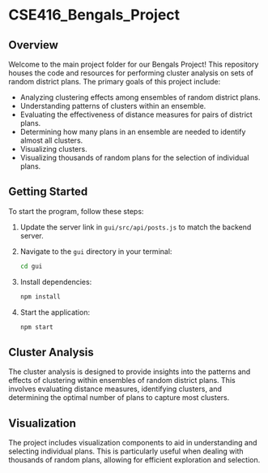 # CSE416_Bengals_Project

## Overview

Welcome to the main project folder for our Bengals Project! This repository houses the code and resources for performing cluster analysis on sets of random district plans. The primary goals of this project include:

- Analyzing clustering effects among ensembles of random district plans.
- Understanding patterns of clusters within an ensemble.
- Evaluating the effectiveness of distance measures for pairs of district plans.
- Determining how many plans in an ensemble are needed to identify almost all clusters.
- Visualizing clusters.
- Visualizing thousands of random plans for the selection of individual plans.

## Getting Started

To start the program, follow these steps:

1. Update the server link in `gui/src/api/posts.js` to match the backend server.
2. Navigate to the `gui` directory in your terminal:

    ```bash
    cd gui
    ```

3. Install dependencies:

    ```bash
    npm install
    ```

4. Start the application:

    ```bash
    npm start
    ```

## Cluster Analysis

The cluster analysis is designed to provide insights into the patterns and effects of clustering within ensembles of random district plans. This involves evaluating distance measures, identifying clusters, and determining the optimal number of plans to capture most clusters.

## Visualization

The project includes visualization components to aid in understanding and selecting individual plans. This is particularly useful when dealing with thousands of random plans, allowing for efficient exploration and selection.

